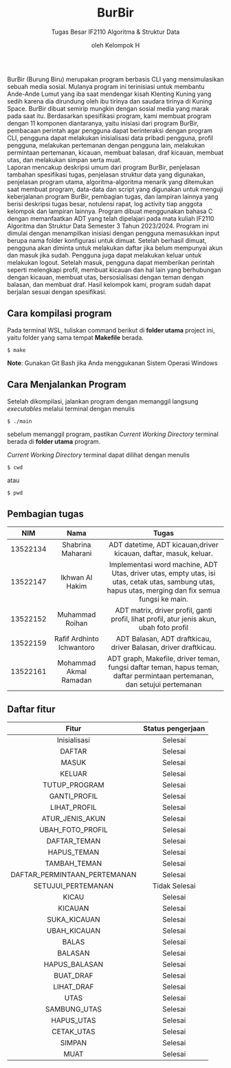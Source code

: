 <div align="center">
    <h1>BurBir</h2>
    <p>Tugas Besar IF2110 Algoritma & Struktur Data</p>
    <p>oleh Kelompok H</p>
    <br/>
    <br/>
</div>

BurBir (Burung Biru) merupakan program berbasis CLI yang mensimulasikan sebuah media sosial. Mulanya program ini terinisiasi untuk membantu Ande-Ande Lumut yang iba saat mendengar kisah Klenting Kuning yang sedih karena dia dirundung oleh ibu tirinya dan saudara tirinya di Kuning Space. BurBir dibuat semirip mungkin dengan sosial media yang marak pada saat itu. 
Berdasarkan spesifikasi program, kami membuat program dengan 11 komponen diantaranya, yaitu inisiasi dari program BurBir, pembacaan perintah agar pengguna dapat berinteraksi dengan program CLI, pengguna dapat melakukan inisialisasi data pribadi pengguna, profil pengguna, melakukan pertemanan dengan pengguna lain, melakukan permintaan pertemanan, kicauan, membuat balasan, draf kicauan, membuat utas, dan melakukan simpan serta muat.  
Laporan mencakup deskripsi umum dari program BurBir, penjelasan tambahan spesifikasi tugas, penjelasan struktur data yang digunakan, penjelasan program utama, algoritma-algoritma menarik yang ditemukan saat membuat program, data-data dan script yang digunakan untuk menguji keberjalanan program BurBir, pembagian tugas, dan lampiran lainnya yang berisi deskripsi tugas besar, notulensi rapat, log activity tiap anggota kelompok dan lampiran lainnya.
Program dibuat menggunakan bahasa C dengan memanfaatkan ADT yang telah dipelajari pada mata kuliah IF2110 Algoritma dan Struktur Data Semester 3 Tahun 2023/2024. Program ini dimulai dengan menampilkan inisiasi dengan pengguna memasukkan input berupa nama folder konfigurasi untuk dimuat. Setelah berhasil dimuat, pengguna akan diminta untuk melakukan daftar jika belum mempunyai akun dan masuk jika sudah. Pengguna juga dapat melakukan keluar untuk melakukan logout. Setelah masuk, pengguna dapat memberikan perintah seperti melengkapi profil, membuat kicauan dan hal lain yang berhubungan dengan kicauan, membuat utas, bersosialisasi dengan teman dengan balasan, dan membuat draf. Hasil kelompok kami, program sudah dapat berjalan sesuai dengan spesifikasi.

## Cara kompilasi program

Pada terminal WSL, tuliskan command berikut di **folder utama** project ini, yaitu folder yang sama tempat **Makefile** berada.

```shell
$ make
```

**Note**: Gunakan Git Bash jika Anda menggukanan Sistem Operasi Windows

## Cara Menjalankan Program
Setelah dikompilasi, jalankan program dengan memanggil langsung *executables* melalui terminal dengan menulis

```shell
$ ./main
```

sebelum memanggil program, pastikan  *Current Working Directory* terminal berada di **folder utama** program.

 *Current Working Directory* terminal dapat dilihat dengan menulis

 ```shell
 $ cwd
 ```
 atau
 ```shell
 $ pwd
 ```

## Pembagian tugas
| NIM | Nama | Tugas |
| :---: | :---: | :---: |
| 13522134 | Shabrina Maharani | ADT datetime, ADT kicauan,driver kicauan, daftar, masuk, keluar. |
| 13522147 | Ikhwan Al Hakim | Implementasi word machine, ADT Utas, driver utas, empty utas, isi utas, cetak utas, sambung utas, hapus utas, merging dan fix semua fungsi ke main. |
| 13522152 | Muhammad Roihan | ADT matrix, driver profil, ganti profil, lihat profil, atur jenis akun, ubah foto profil |
| 13522159 | Rafif Ardhinto Ichwantoro | ADT Balasan, ADT draftkicau, driver Balasan, driver draftkicau. |
| 13522161 | Mohammad Akmal Ramadan | ADT graph, Makefile, driver teman, fungsi daftar teman, hapus teman, daftar permintaan pertemanan, dan setujui pertemanan |

## Daftar fitur
| Fitur | Status pengerjaan |
| :---: | :---: |
| Inisialisasi | Selesai |
| DAFTAR | Selesai |
| MASUK | Selesai |
| KELUAR | Selesai |
| TUTUP_PROGRAM | Selesai |
| GANTI_PROFIL | Selesai |
| LIHAT_PROFIL | Selesai |
| ATUR_JENIS_AKUN | Selesai |
| UBAH_FOTO_PROFIL | Selesai |
| DAFTAR_TEMAN | Selesai |
| HAPUS_TEMAN | Selesai |
| TAMBAH_TEMAN | Selesai |
| DAFTAR_PERMINTAAN_PERTEMANAN | Selesai |
| SETUJUI_PERTEMANAN | Tidak Selesai |
| KICAU | Selesai |
| KICAUAN | Selesai |
| SUKA_KICAUAN | Selesai |
| UBAH_KICAUAN | Selesai |
| BALAS | Selesai |
| BALASAN | Selesai |
| HAPUS_BALASAN | Selesai |
| BUAT_DRAF | Selesai |
| LIHAT_DRAF | Selesai |
| UTAS | Selesai |
| SAMBUNG_UTAS | Selesai |
| HAPUS_UTAS | Selesai |
| CETAK_UTAS | Selesai |
| SIMPAN | Selesai |
| MUAT | Selesai |
